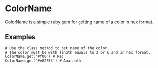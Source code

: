 # ColorName
ColorName is a simple ruby gem for getting name of a color in hex format.

## Examples
```
# Use the class method to get name of the color. 
# The color must be with length equals to 3 or 6 and in hex format.
ColorName.get('#f00') # Red
ColorName.get('#e02253') # Amaranth
```
